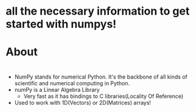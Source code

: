 # all the necessary information to get started with numpys!
# About <h1>
* NumPy stands for numerical Python. It's the backbone of all kinds of scientific and numerical computing in Python.
* numPy is a Linear Algebra Library
  * Very fast as it has bindings to C libraries(Locality Of Reference)
* Used to work with 1D(Vectors) or 2D(Matrices) arrays!
